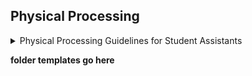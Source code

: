 ## Physical Processing

<details>
  <summary>Physical Processing Guidelines for Student Assistants</summary>


These general guidelines are intended for use by Student Assistants and should be adapted as needed for specific collections’ processing requirements:
Use the following supplies
- Discards box
- Folder template
- Pencil
- Plastic eraser
- Staple/fastener remover
- New acid-free folders
- PH pen
- Mylar strips
- Box marker

- Use new, clean acid-free folders for all final housing (see folder template). Don’t overstuff folders; avoid going over 2-3 crease lines when possible.
- Photocopy fragile originals, including all newsprint, onto acid-free bond paper. Remove the original from the collection and place it in your discards box (do not recycle anything before an archivist has seen it).
- Remove post-it or other sticky notes. If anything has been written upon the note, either transfer the message with a pencil in square brackets (for brief notes of one or two words), or photocopy the post-it onto acid-free paper. Place the photocopy in the collection in place of the post-it, and place and place the post-it in your discards box.
- Remove all duplicates from collections. If one copy has hand-written notes on it, keep that one with the collection and discard the rest. Otherwise, keep the copy in the best physical condition.
- If you find whole notebooks or legal pads in the collection, carefully detach the used pages either by hand or with a razor blade and keep ONLY those pages with the collection. If the entire pad has been used, remove any metal fasteners and detach the cardboard back.
- Remove paper clips, rubber bands, and string that attaches sheets of paper together. Staples should stay in place unless they are rusting. If sequencing is crucial, paginate using a soft pencil, marking the page number in brackets in the upper right-hand corner of the page.
- Remove material from original wrappers and binders whenever possible. If necessary, you may want to photocopy the original wrapper before placing it in your discards box. Some wrappers may have artifactual value and will be retained for exhibition.
- Remove letters from envelopes, unfold them, and put the envelope in front of the letter with which it belongs. Put empty envelopes in your discards box.
- Put photographs in Mylar sleeves. Use photo sheets when there are many photos, and place prints back to back in the sheets if the backs of the photos are blank. Use gloves when handling photographs.
- Flatten whatever folded items you can safely; flag others that are too fragile to flatten safely.
- If you supply or transfer a date, mark the date using pencil in brackets in the upper right hand corner of the page in this format: [1985 May 6].
- If you find any information about an individual of a personal nature, such as a social security or bank account number, flag that item. Addresses and phone numbers are fine.
- Leave oversized material in place, but mark it with a flag for Archivist review.
- Dates should appear as a range (1938-1943.) If dates are unknown and no circa date can be surmised, use “undated.” 
- Check the formatting of all dates so they are as follows:
YYYY
YYYY-YYYY
ca. yyyy
ca. yyyy-yyyy
ca. yyyy-ca. yyyy
If necessary to include month or day in the date, the date written on the folder should be formatted Year Month Day, example: 1979 April 17 (IMPORTANT: This is the date expression field in ArchivesSpace. For the machine readable fields in ArchivesSpace dates must go in using numbers formatted YYYY-MM-DD, example: 1979-04-17)
</details>

**folder templates go here**
